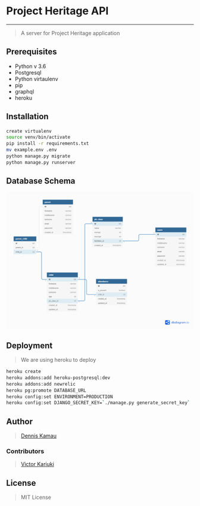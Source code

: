 # Project Heritage API

---

> A server for Project Heritage application

## Prerequisites

- Python v 3.6
- Postgresql
- Python virtaulenv
- pip
- graphql
- heroku

## Installation

```bash
create virtualenv
source venv/bin/activate
pip install -r requirements.txt
mv example.env .env
python manage.py migrate
python manage.py runserver
```

## Database Schema

<img src="project-heritage-db.png">

## Deployment

> We are using heroku to deploy

```bash
heroku create
heroku addons:add heroku-postgresql:dev
heroku addons:add newrelic
heroku pg:promote DATABASE_URL
heroku config:set ENVIRONMENT=PRODUCTION
heroku config:set DJANGO_SECRET_KEY=`./manage.py generate_secret_key`
```

## Author

> [Dennis Kamau](mailto:denniskamau3@gmail.com)

### Contributors

> [Victor Kariuki](mailto:karizvic@gmail.com)


## License

> MIT License
